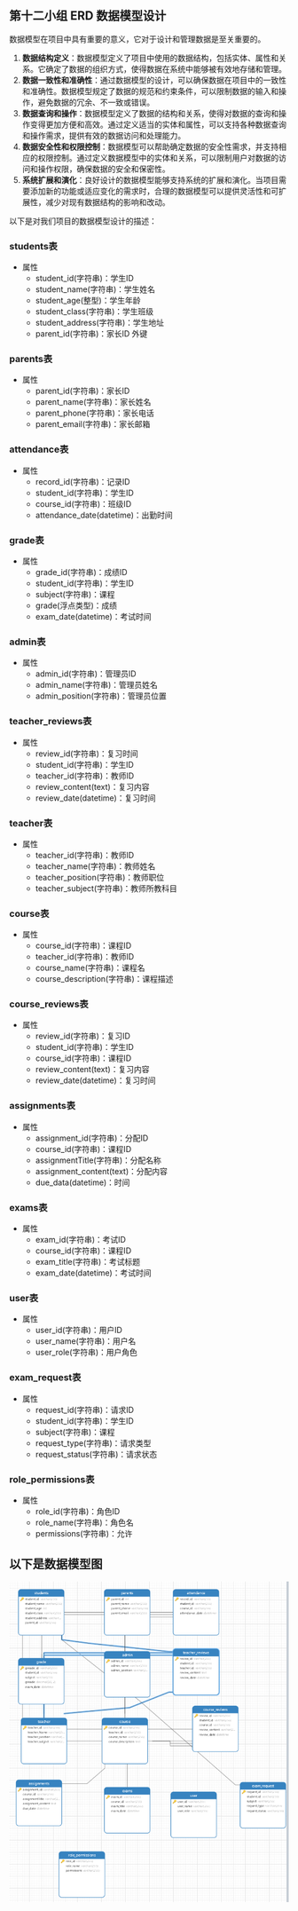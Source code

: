 ## 第十二小组 ERD 数据模型设计

数据模型在项目中具有重要的意义，它对于设计和管理数据是至关重要的。

1. **数据结构定义**：数据模型定义了项目中使用的数据结构，包括实体、属性和关系。它确定了数据的组织方式，使得数据在系统中能够被有效地存储和管理。
2. **数据一致性和准确性**：通过数据模型的设计，可以确保数据在项目中的一致性和准确性。数据模型规定了数据的规范和约束条件，可以限制数据的输入和操作，避免数据的冗余、不一致或错误。
3. **数据查询和操作**：数据模型定义了数据的结构和关系，使得对数据的查询和操作变得更加方便和高效。通过定义适当的实体和属性，可以支持各种数据查询和操作需求，提供有效的数据访问和处理能力。
4. **数据安全性和权限控制**：数据模型可以帮助确定数据的安全性需求，并支持相应的权限控制。通过定义数据模型中的实体和关系，可以限制用户对数据的访问和操作权限，确保数据的安全和保密性。
5. **系统扩展和演化**：良好设计的数据模型能够支持系统的扩展和演化。当项目需要添加新的功能或适应变化的需求时，合理的数据模型可以提供灵活性和可扩展性，减少对现有数据结构的影响和改动。

以下是对我们项目的数据模型设计的描述：

### students表

- 属性
  - student_id(字符串)：学生ID
  - student_name(字符串)：学生姓名
  - student_age(整型)：学生年龄
  - student_class(字符串)：学生班级
  - student_address(字符串)：学生地址
  - parent_id(字符串)：家长ID 外键

### parents表

- 属性
  - parent_id(字符串)：家长ID
  - parent_name(字符串)：家长姓名
  - parent_phone(字符串)：家长电话
  - parent_email(字符串)：家长邮箱

### attendance表

- 属性
  - record_id(字符串)：记录ID
  - student_id(字符串)：学生ID
  - course_id(字符串)：班级ID
  - attendance_date(datetime)：出勤时间

### grade表

- 属性
  - grade_id(字符串)：成绩ID
  - student_id(字符串)：学生ID
  - subject(字符串)：课程
  - grade(浮点类型)：成绩
  - exam_date(datetime)：考试时间

### admin表

- 属性
  - admin_id(字符串)：管理员ID
  - admin_name(字符串)：管理员姓名
  - admin_position(字符串)：管理员位置

### teacher_reviews表

- 属性
  - review_id(字符串)：复习时间
  - student_id(字符串)：学生ID
  - teacher_id(字符串)：教师ID
  - review_content(text)：复习内容
  - review_date(datetime)：复习时间

### teacher表

- 属性
  - teacher_id(字符串)：教师ID
  - teacher_name(字符串)：教师姓名
  - teacher_position(字符串)：教师职位
  - teacher_subject(字符串)：教师所教科目

### course表

- 属性
  - course_id(字符串)：课程ID
  - teacher_id(字符串)：教师ID
  - course_name(字符串)：课程名
  - course_description(字符串)：课程描述

### course_reviews表

- 属性
  - review_id(字符串)：复习ID
  - student_id(字符串)：学生ID
  - course_id(字符串)：课程ID
  - review_content(text)：复习内容
  - review_date(datetime)：复习时间

### assignments表

- 属性
  - assignment_id(字符串)：分配ID
  - course_id(字符串)：课程ID
  - assignmentTitle(字符串)：分配名称
  - assignment_content(text)：分配内容
  - due_data(datetime)：时间

### exams表

- 属性
  - exam_id(字符串)：考试ID
  - course_id(字符串)：课程ID
  - exam_title(字符串)：考试标题
  - exam_date(datetime)：考试时间

### user表

- 属性
  - user_id(字符串)：用户ID
  - user_name(字符串)：用户名
  - user_role(字符串)：用户角色

### exam_request表

- 属性
  - request_id(字符串)：请求ID
  - student_id(字符串)：学生ID
  - subject(字符串)：课程
  - request_type(字符串)：请求类型
  - request_status(字符串)：请求状态

### role_permissions表

- 属性
  - role_id(字符串)：角色ID
  - role_name(字符串)：角色名
  - permissions(字符串)：允许

## 以下是数据模型图



<img src="第十二组_成绩管理系统数据模型.png" style="zoom: 200%;" />
